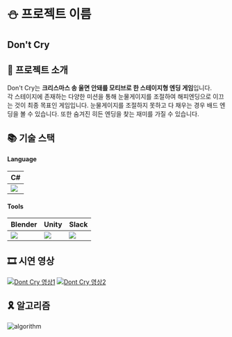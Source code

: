 # ⛄ 프로젝트 이름

## Don't Cry

## 🚩 프로젝트 소개
Don't Cry는 **크리스마스 송 울면 안돼를 모티브로 한 스테이지형 엔딩 게임**입니다.
<br>
각 스테이지에 존재하는 다양한 미션을 통해 눈물게이지를 조절하여 해피엔딩으로 이끄는 것이 최종 목표인 게임입니다. 눈물게이지를 조절하지 못하고 다 채우는 경우 배드 엔딩을 볼 수 있습니다. 또한 숨겨진 히든 엔딩을 찾는 재미를 가질 수 있습니다.

## 📚 기술 스택
#### Language
|C#|
|--|
| <img src="https://img.shields.io/badge/C%23-239120?style=for-the-badge&logo=Csharp&logoColor=white"> |


#### Tools
| Blender | Unity | Slack |
|--|--|--|
| <img src="https://img.shields.io/badge/Blender-F5792A?style=for-the-badge&logo=blender&logoColor=white"> | <img src="https://img.shields.io/badge/Unity-FFFFFF?style=for-the-badge&logo=unity&logoColor=black"> | <img src="https://img.shields.io/badge/Slack-4A154B?style=for-the-badge&logo=slack&logoColor=white"> |

## 🎞 시연 영상
[![Dont Cry 영상1](https://img.youtube.com/vi/zozFMz6fXK0/0.jpg)](https://youtu.be/zozFMz6fXK0)
[![Dont Cry 영상2](https://img.youtube.com/vi/32XBJuyDDbs/0.jpg)](https://youtu.be/32XBJuyDDbs)

## 🎗 알고리즘
![algorithm](https://user-images.githubusercontent.com/76736548/231166002-df14ee8c-c3ad-41da-a524-1e0b984d8ec5.png)
